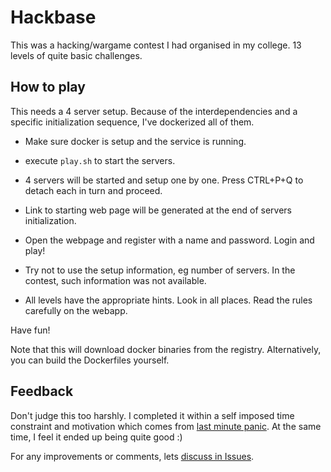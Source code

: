 Hackbase
========
This was a hacking/wargame contest I had organised in my college. 13 levels of quite basic challenges.

How to play
-----------
This needs a 4 server setup. Because of the interdependencies and a specific initialization sequence, I've dockerized all of them. 

* Make sure docker is setup and the service is running.
* execute `play.sh` to start the servers.
* 4 servers will be started and setup one by one. Press CTRL+P+Q to detach each in turn and proceed.
* Link to starting web page will be generated at the end of servers initialization.
* Open the webpage and register with a name and password. Login and play!

* Try not to use the setup information, eg number of servers. In the contest, such information was not available.
* All levels have the appropriate hints. Look in all places. Read the rules carefully on the webapp.

Have fun!

Note that this will download docker binaries from the registry. Alternatively, you can build the Dockerfiles yourself.

Feedback
--------
Don't judge this too harshly. I completed it within a self imposed time constraint and motivation which comes from [last minute panic](http://www.gocomics.com/calvinandhobbes/2012/05/24). At the same time, I feel it ended up being quite good :)

For any improvements or comments, lets [discuss in Issues](https://github.com/siddharthasahu/hackbase/issues).